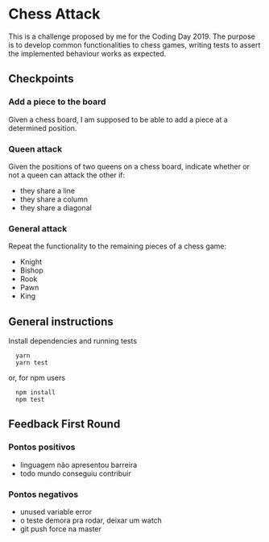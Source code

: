 # Chess Attack

This is a challenge proposed by me for the Coding Day 2019. The purpose is to develop common functionalities to chess games, writing tests to assert the implemented behaviour works as expected.

## Checkpoints

### Add a piece to the board

Given a chess board, I am supposed to be able to add a piece at a determined position. 

### Queen attack

Given the positions of two queens on a chess board, indicate whether or not a queen can attack the other if:
* they share a line
* they share a column
* they share a diagonal

### General attack

Repeat the functionality to the remaining pieces of a chess game:
* Knight
* Bishop
* Rook
* Pawn
* King


## General instructions

Install dependencies and running tests

```(bash)
  yarn
  yarn test
```

or, for npm users

```(bash)
  npm install
  npm test
```

## Feedback First Round

### Pontos positivos

* linguagem não apresentou barreira
* todo mundo conseguiu contribuir

### Pontos negativos

* unused variable error
* o teste demora pra rodar, deixar um watch
* git push force na master
